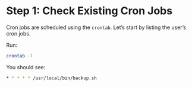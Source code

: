 # Step 1: Check Existing Cron Jobs

Cron jobs are scheduled using the `crontab`. Let’s start by listing the user’s cron jobs.

Run:
```bash
crontab -l
```

You should see:
```bash
* * * * * /usr/local/bin/backup.sh
```

